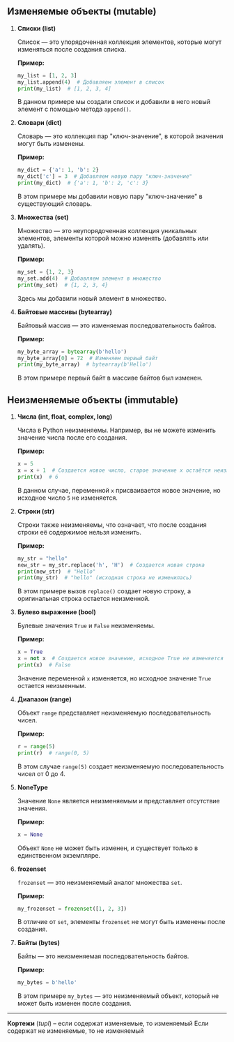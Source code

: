 
## Изменяемые объекты (mutable)

1. **Списки (list)**

   Список — это упорядоченная коллекция элементов, которые могут изменяться после создания списка.

   **Пример:**
   ```python
   my_list = [1, 2, 3]
   my_list.append(4)  # Добавляем элемент в список
   print(my_list)  # [1, 2, 3, 4]
   ```

   В данном примере мы создали список и добавили в него новый элемент с помощью метода `append()`.

2. **Словари (dict)**

   Словарь — это коллекция пар "ключ-значение", в которой значения могут быть изменены.

   **Пример:**
   ```python
   my_dict = {'a': 1, 'b': 2}
   my_dict['c'] = 3  # Добавляем новую пару "ключ-значение"
   print(my_dict)  # {'a': 1, 'b': 2, 'c': 3}
   ```

   В этом примере мы добавили новую пару "ключ-значение" в существующий словарь.

3. **Множества (set)**

   Множество — это неупорядоченная коллекция уникальных элементов, элементы которой можно изменять (добавлять или удалять).

   **Пример:**
   ```python
   my_set = {1, 2, 3}
   my_set.add(4)  # Добавляем элемент в множество
   print(my_set)  # {1, 2, 3, 4}
   ```

   Здесь мы добавили новый элемент в множество.

4. **Байтовые массивы (bytearray)**

   Байтовый массив — это изменяемая последовательность байтов.

   **Пример:**
   ```python
   my_byte_array = bytearray(b'hello')
   my_byte_array[0] = 72  # Изменяем первый байт
   print(my_byte_array)  # bytearray(b'Hello')
   ```

   В этом примере первый байт в массиве байтов был изменен.

## Неизменяемые объекты (immutable)

1. **Числа (int, float, complex, long)**

   Числа в Python неизменяемы. Например, вы не можете изменить значение числа после его создания.

   **Пример:**
   ```python
   x = 5
   x = x + 1  # Создается новое число, старое значение x остаётся неизменным
   print(x)  # 6
   ```

   В данном случае, переменной `x` присваивается новое значение, но исходное число `5` не изменяется.

2. **Строки (str)**

   Строки также неизменяемы, что означает, что после создания строки её содержимое нельзя изменить.

   **Пример:**
   ```python
   my_str = "hello"
   new_str = my_str.replace('h', 'H')  # Создается новая строка
   print(new_str)  # "Hello"
   print(my_str)  # "hello" (исходная строка не изменилась)
   ```

   В этом примере вызов `replace()` создает новую строку, а оригинальная строка остается неизменной.

3. **Булево выражение (bool)**

   Булевые значения `True` и `False` неизменяемы.

   **Пример:**
   ```python
   x = True
   x = not x  # Создается новое значение, исходное True не изменяется
   print(x)  # False
   ```

   Значение переменной `x` изменяется, но исходное значение `True` остается неизменным.

4. **Диапазон (range)**

   Объект `range` представляет неизменяемую последовательность чисел.

   **Пример:**
   ```python
   r = range(5)
   print(r)  # range(0, 5)
   ```

   В этом случае `range(5)` создает неизменяемую последовательность чисел от 0 до 4.

5. **NoneType**

   Значение `None` является неизменяемым и представляет отсутствие значения.

   **Пример:**
   ```python
   x = None
   ```

   Объект `None` не может быть изменен, и существует только в единственном экземпляре.

6. **frozenset**

   `frozenset` — это неизменяемый аналог множества `set`.

   **Пример:**
   ```python
   my_frozenset = frozenset([1, 2, 3])
   ```

   В отличие от `set`, элементы `frozenset` не могут быть изменены после создания.

7. **Байты (bytes)**

   Байты — это неизменяемая последовательность байтов.

   **Пример:**
   ```python
   my_bytes = b'hello'
   ```

   В этом примере `my_bytes` — это неизменяемый объект, который не может быть изменен после создания.
---------

**Кортежи** (*tupl*) – если содержат изменяемые, то изменяемый
Если содержат не изменяемые, то не изменяемый